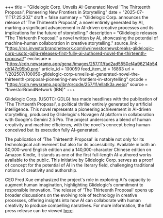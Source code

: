 +++
title = "Glidelogic Corp. Unveils AI-Generated Novel 'The Thirteenth Proposal', Pioneering New Frontiers in Storytelling"
date = "2025-07-11T17:25:20Z"
draft = false
summary = "Glidelogic Corp. announces the release of 'The Thirteenth Proposal', a novel entirely generated by AI, marking a significant advancement in AI-driven creative processes and its implications for the future of storytelling."
description = "Glidelogic releases \"The Thirteenth Proposal,\" a novel written by AI, showcasing the potential of machine-human collaboration in creative storytelling."
source_link = "https://rss.investorbrandnetwork.com/iw/investornewsbreaks-glidelogic-corp-usotc-gdlg-releases-first-fully-ai-authored-novel-the-thirteenth-proposal/"
enclosure = "https://cdn.newsramp.app/genai/images/257/11/fad2ad5550ef4a96214b54db147c95b0.png"
article_id = 100059
feed_item_id = 16863
url = "/202507/100059-glidelogic-corp-unveils-ai-generated-novel-the-thirteenth-proposal-pioneering-new-frontiers-in-storytelling"
qrcode = "https://cdn.newsramp.app/ibn/qrcode/257/11/ellatk3a.webp"
source = "InvestorBrandNetwork (IBN)"
+++

<p>Glidelogic Corp. (USOTC: GDLG) has made headlines with the publication of 'The Thirteenth Proposal', a political thriller entirely generated by artificial intelligence. This novel represents a pioneering achievement in AI-driven storytelling, produced by Glidelogic's Novagen AI platform in collaboration with Google's Gemini 2.5 Pro. The project underscores a blend of human creativity and machine efficiency, with the novel's concept being human-conceived but its execution fully AI-generated.</p><p>The publication of 'The Thirteenth Proposal' is notable not only for its technological achievement but also for its accessibility. Available in both an 80,000-word English edition and a 140,000-character Chinese edition on Amazon Kindle, it stands as one of the first full-length AI-authored works available to the public. This initiative by Glidelogic Corp. serves as a proof of concept for the potential of AI in the literary field, challenging traditional notions of creativity and authorship.</p><p>CEO Fred Xue emphasized the project's role in exploring AI's capacity to augment human imagination, highlighting Glidelogic's commitment to responsible innovation. The release of 'The Thirteenth Proposal' opens up broader discussions on the evolving role of technology in creative processes, offering insights into how AI can collaborate with human creativity to produce compelling narratives. For more information, the full press release can be viewed <a href='https://ibn.fm/3w4Cc' rel='nofollow' target='_blank'>here</a>.</p>